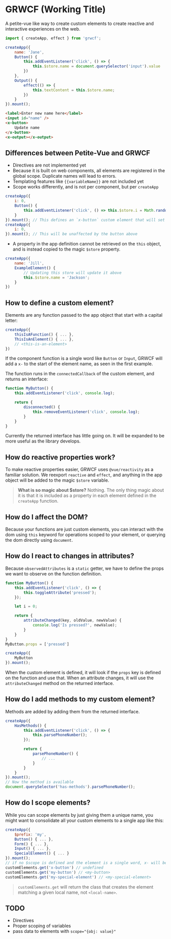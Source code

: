 # GRWCF (Working Title)

A petite-vue like way to create custom elements to create reactive and interactive experiences on the web.

```js
import { createApp, effect } from 'grwcf';

createApp({
    name: 'Jane',
    Button() {
        this.addEventListener('click', () => {
            this.$store.name = document.querySelector('input').value
        })
    },
    Output() {
        effect(() => {
            this.textContent = this.$store.name;
        })
    }
}).mount();
```

```html
<label>Enter new name here</label>
<input id="name" />
<x-button>
    Update name
</x-button>
<x-output></x-output>
```

## Differences between Petite-Vue and GRWCF

- Directives are not implemented yet
- Because it is built on web components, all elements are registered in the global scope. Duplicate names will lead to errors.
- Templating features like `{{variableName}}` are not included yet
- Scope works differently, and is not per component, but per `createApp`
```js
createApp({
    i: 0,
    Button() {
        this.addEventListener('click', () => this.$store.i = Math.random());
    }
}).mount(); // This defines an `x-button` custom element that will set the i property to a random number between 0 and 1 when clicked
createApp({
    i: 0,
}).mount(); // This will be unaffected by the button above
```
- A property in the app definition cannot be retrieved on the `this` object, and is instead copied to the magic `$store` property.
```js
createApp({
    name: 'Jill',
    ExampleElement() {
        // Updating this store will update it above
        this.$store.name = 'Jackson';
    }
})
```


## How to define a custom element?
Elements are any function passed to the app object that start with a capital letter:
```js
createApp({
    thisIsAFunction() { ... },
    ThisIsAnElement() { ... },
    // <this-is-an-element>
})
```
If the component function is a single word like `Button` or `Input`, GRWCF will add a `x-` to the start of the element name, as seen in the first example.

The function runs in the `connectedCallback` of the custom element, and returns an interface:
```ts
function MyButton() {
    this.addEventListener('click', console.log);

    return {
        disconnected() {
            this.removeEventListener('click', console.log);
        }
    }
}
```
Currently the returned interface has little going on. It will be expanded to be more useful as the library develops.

## How do reactive properties work?
To make reactive properties easier, GRWCF uses `@vue/reactivity` as a familiar solution. We reexport `reactive` and `effect`, and anything in the app object will be added to the magic `$store` variable.

> **What is so magic about $store?** Nothing. The only thing magic about it is that it is included as a property in each element defined in the `createApp` function.

## How do I affect the DOM?

Because your functions are just custom elements, you can interact with the dom using `this` keyword for operations scoped to your element, or querying the dom directly using `document`.

## How do I react to changes in attributes?

Because `observedAttributes` is a `static` getter, we have to define the props we want to observe on the function definition.

```js
function MyButton() {
    this.addEventListener('click', () => {
        this.toggleAttribute('pressed');
    });

    let i = 0;

    return {
        attributeChanged(key, oldValue, newValue) {
            console.log('Is pressed?', newValue);
        }
    }
}
MyButton.props = ['pressed']

createApp({
    MyButton
}).mount();
```

When the custom element is defined, it will look if the `props` key is defined on the function and use that. When an attribute changes, it will use the `attributeChanged` method on the returned interface.

## How do I add methods to my custom element?

Methods are added by adding them from the returned interface.

```js
createApp({
    HasMethods() {
        this.addEventListener('click', () => {
            this.parsePhoneNumber();
        });

        return {
            parsePhoneNumber() {
                // ...
            }
        }
    }
}).mount();
// Now the method is available 
document.querySelector('has-methods').parsePhoneNumber();
```

## How do I scope elements?

While you can scope elements by just giving them a unique name, you might want to consolidate all your custom elements to a single app like this:

```js
createApp({
    $prefix: 'my',
    Button() { ... },
    Form() { ... },
    Input() { ... },
    SpecialElement() { ... }
}).mount();
// if no $scope is defined and the element is a single word, x- will be used as a prefix
customElements.get('x-button') // undefined
customElements.get('my-button') // <my-button>
customElements.get('my-special-element') // <my-special-element>
```

> `customElements.get` will return the class that creates the element matching a given local name, not `<local-name>`.


## TODO

- Directives
- Proper scoping of variables
- pass data to elements with `scope="{obj: value}"`
